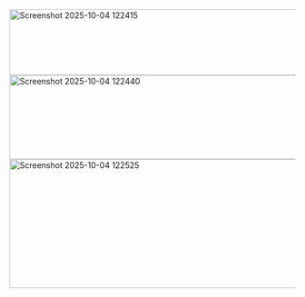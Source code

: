<img width="627" height="116" alt="Screenshot 2025-10-04 122415" src="https://github.com/user-attachments/assets/e59d3935-c403-4436-8d4b-75c5635824e4" />
<img width="882" height="148" alt="Screenshot 2025-10-04 122440" src="https://github.com/user-attachments/assets/cf1ec422-1418-47ef-a306-692f887f53dc" />
<img width="1127" height="227" alt="Screenshot 2025-10-04 122525" src="https://github.com/user-attachments/assets/11492c16-b951-4b8c-a0d6-f657968e27c0" />
